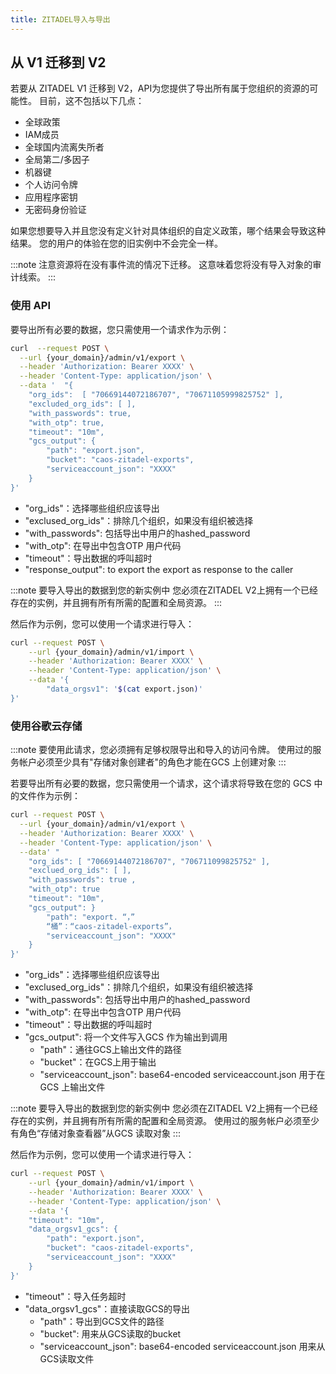 ```yaml
---
title: ZITADEL导入与导出
---
```


## 从 V1 迁移到 V2

若要从 ZITADEL V1 迁移到 V2，API为您提供了导出所有属于您组织的资源的可能性。 目前，这不包括以下几点：

* 全球政策
* IAM成员
* 全球国内流离失所者
* 全局第二/多因子
* 机器键
* 个人访问令牌
* 应用程序密钥
* 无密码身份验证

如果您想要导入并且您没有定义针对具体组织的自定义政策，哪个结果会导致这种结果。 您的用户的体验在您的旧实例中不会完全一样。

:::note 
注意资源将在没有事件流的情况下迁移。 这意味着您将没有导入对象的审计线索。
:::

### 使用 API

要导出所有必要的数据，您只需使用一个请求作为示例：

```bash
curl  --request POST \
  --url {your_domain}/admin/v1/export \
  --header 'Authorization: Bearer XXXX' \
  --header 'Content-Type: application/json' \
  --data '  "{
    "org_ids":  [ "70669144072186707", "70671105999825752" ],
    "excluded_org_ids": [ ],
    "with_passwords": true,
    "with_otp": true,
    "timeout": "10m",
    "gcs_output": {
        "path": "export.json",
        "bucket": "caos-zitadel-exports",
        "serviceaccount_json": "XXXX"
    }
}'
```

* "org_ids"：选择哪些组织应该导出
* "exclused_org_ids"：排除几个组织，如果没有组织被选择
* "with_passwords": 包括导出中用户的hashed_password
* "with_otp": 在导出中包含OTP 用户代码
* "timeout"：导出数据的呼叫超时
* "response_output": to export the export as response to the caller

:::note 
要导入导出的数据到您的新实例中 您必须在ZITADEL V2上拥有一个已经存在的实例，并且拥有所有所需的配置和全局资源。
:::

然后作为示例，您可以使用一个请求进行导入：

```bash
curl --request POST \
    --url {your_domain}/admin/v1/import \
    --header 'Authorization: Bearer XXXX' \
    --header 'Content-Type: application/json' \
    --data '{
        "data_orgsv1": '$(cat export.json)'
}'
```

### 使用谷歌云存储

:::note 
要使用此请求，您必须拥有足够权限导出和导入的访问令牌。 使用过的服务帐户必须至少具有"存储对象创建者"的角色才能在GCS 上创建对象
:::

若要导出所有必要的数据，您只需使用一个请求，这个请求将导致在您的 GCS 中的文件作为示例：

```bash
curl --request POST \
  --url {your_domain}/admin/v1/export \
  --header 'Authorization: Bearer XXXX' \
  --header 'Content-Type: application/json' \
  --data' "
    "org_ids": [ "70669144072186707", "706711099825752" ],
    "exclued_org_ids": [ ],
    "with_passwords": true ,
    "with_otp": true
    "timeout": "10m",
    "gcs_output": }
        "path": "export. “，”
        “桶”：“caos-zitadel-exports”，
        "serviceaccount_json": "XXXX"
    }
}'
```

* "org_ids"：选择哪些组织应该导出
* "exclused_org_ids"：排除几个组织，如果没有组织被选择
* "with_passwords": 包括导出中用户的hashed_password
* "with_otp": 在导出中包含OTP 用户代码
* "timeout"：导出数据的呼叫超时
* "gcs_output": 将一个文件写入GCS 作为输出到调用
  * "path"：通往GCS上输出文件的路径
  * "bucket"：在GCS上用于输出
  * "serviceaccount_json": base64-encoded serviceaccount.json 用于在GCS 上输出文件

:::note
要导入导出的数据到您的新实例中 您必须在ZITADEL V2上拥有一个已经存在的实例，并且拥有所有所需的配置和全局资源。 使用过的服务帐户必须至少有角色“存储对象查看器”从GCS 读取对象
:::

然后作为示例，您可以使用一个请求进行导入：

```bash
curl --request POST \
    --url {your_domain}/admin/v1/import \
    --header 'Authorization: Bearer XXXX' \
    --header 'Content-Type: application/json' \
    --data '{
    "timeout": "10m",
    "data_orgsv1_gcs": {
        "path": "export.json",
        "bucket": "caos-zitadel-exports",
        "serviceaccount_json": "XXXX"
    }
}'
```

* "timeout"：导入任务超时
* "data_orgsv1_gcs"：直接读取GCS的导出
    * "path"：导出到GCS文件的路径
    * "bucket": 用来从GCS读取的bucket
    * "serviceaccount_json": base64-encoded serviceaccount.json 用来从GCS读取文件


